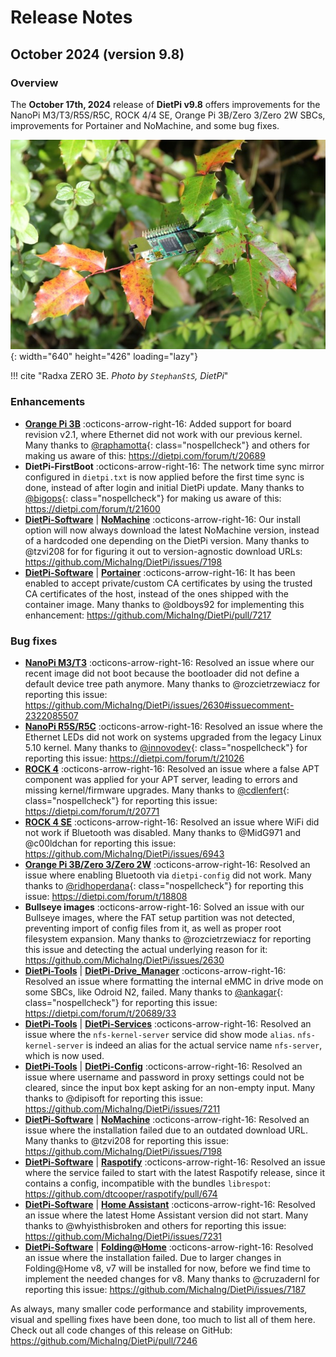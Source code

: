 # Release Notes

## October 2024 (version 9.8)

### Overview

The **October 17th, 2024** release of **DietPi v9.8** offers improvements for the NanoPi M3/T3/R5S/R5C, ROCK 4/4 SE, Orange Pi 3B/Zero 3/Zero 2W SBCs, improvements for Portainer and NoMachine, and some bug fixes.

![Radxa ZERO 3E board](../assets/images/dietpi-release-v9_08.jpg){: width="640" height="426" loading="lazy"}

!!! cite "Radxa ZERO 3E. *Photo by `StephanStS`, DietPi*"

### Enhancements

- [**Orange Pi 3B**](../hardware.md#orange-pi-series) :octicons-arrow-right-16: Added support for board revision v2.1, where Ethernet did not work with our previous kernel. Many thanks to [@raphamotta](https://dietpi.com/forum/u/raphamotta){: class="nospellcheck"} and others for making us aware of this: <https://dietpi.com/forum/t/20689>
- **DietPi-FirstBoot** :octicons-arrow-right-16: The network time sync mirror configured in `dietpi.txt` is now applied before the first time sync is done, instead of after login and initial DietPi update. Many thanks to [@bigops](https://dietpi.com/forum/u/bigops){: class="nospellcheck"} for making us aware of this: <https://dietpi.com/forum/t/21600>
- [**DietPi-Software**](../dietpi_tools/software_installation.md#dietpi-software) | [**NoMachine**](../software/remote_desktop.md#nomachine) :octicons-arrow-right-16: Our install option will now always download the latest NoMachine version, instead of a hardcoded one depending on the DietPi version. Many thanks to @tzvi208 for for figuring it out to version-agnostic download URLs: <https://github.com/MichaIng/DietPi/issues/7198>
- [**DietPi-Software**](../dietpi_tools/software_installation.md#dietpi-software) | [**Portainer**](../software/system_stats.md#portainer) :octicons-arrow-right-16: It has been enabled to accept private/custom CA certificates by using the trusted CA certificates of the host, instead of the ones shipped with the container image. Many thanks to @oldboys92 for implementing this enhancement: <https://github.com/MichaIng/DietPi/pull/7217>

### Bug fixes

- [**NanoPi M3/T3**](../hardware.md#nanopi-series-friendlyelec) :octicons-arrow-right-16: Resolved an issue where our recent image did not boot because the bootloader did not define a default device tree path anymore. Many thanks to @rozcietrzewiacz for reporting this issue: <https://github.com/MichaIng/DietPi/issues/2630#issuecomment-2322085507>
- [**NanoPi R5S/R5C**](../hardware.md#nanopi-series-friendlyelec) :octicons-arrow-right-16: Resolved an issue where the Ethernet LEDs did not work on systems upgraded from the legacy Linux 5.10 kernel. Many thanks to [@innovodev](https://dietpi.com/forum/u/innovodev){: class="nospellcheck"} for reporting this issue: <https://dietpi.com/forum/t/21026>
- [**ROCK 4**](../hardware.md#radxa) :octicons-arrow-right-16: Resolved an issue where a false APT component was applied for your APT server, leading to errors and missing kernel/firmware upgrades. Many thanks to [@cdlenfert](https://dietpi.com/forum/u/cdlenfert){: class="nospellcheck"} for reporting this issue: <https://dietpi.com/forum/t/20771>
- [**ROCK 4 SE**](../hardware.md#radxa) :octicons-arrow-right-16: Resolved an issue where WiFi did not work if Bluetooth was disabled. Many thanks to @MidG971 and @c00ldchan for reporting this issue: <https://github.com/MichaIng/DietPi/issues/6943>
- [**Orange Pi 3B/Zero 3/Zero 2W**](../hardware.md#orange-pi-series) :octicons-arrow-right-16: Resolved an issue where enabling Bluetooth via `dietpi-config` did not work. Many thanks to [@ridhoperdana](https://dietpi.com/forum/u/ridhoperdana){: class="nospellcheck"} for reporting this issue: <https://dietpi.com/forum/t/18808>
- **Bullseye images** :octicons-arrow-right-16: Solved an issue with our Bullseye images, where the FAT setup partition was not detected, preventing import of config files from it, as well as proper root filesystem expansion. Many thanks to @rozcietrzewiacz for reporting this issue and detecting the actual underlying reason for it: <https://github.com/MichaIng/DietPi/issues/2630>
- [**DietPi-Tools**](../dietpi_tools.md) | [**DietPi-Drive_Manager**](../dietpi_tools/system_configuration.md#dietpi-drive-manager) :octicons-arrow-right-16: Resolved an issue where formatting the internal eMMC in drive mode on some SBCs, like Odroid N2, failed. Many thanks to [@ankagar](https://dietpi.com/forum/u/ankagar){: class="nospellcheck"} for reporting this issue: <https://dietpi.com/forum/t/20689/33>
- [**DietPi-Tools**](../dietpi_tools.md) | [**DietPi-Services**](../dietpi_tools/system_configuration.md#dietpi-services) :octicons-arrow-right-16: Resolved an issue where the `nfs-kernel-server` service did show mode `alias`. `nfs-kernel-server` is indeed an alias for the actual service name `nfs-server`, which is now used.
- [**DietPi-Tools**](../dietpi_tools.md) | [**DietPi-Config**](../dietpi_tools/system_configuration.md#dietpi-config) :octicons-arrow-right-16: Resolved an issue where username and password in proxy settings could not be cleared, since the input box kept asking for an non-empty input. Many thanks to @dipisoft for reporting this issue: <https://github.com/MichaIng/DietPi/issues/7211>
- [**DietPi-Software**](../dietpi_tools/software_installation.md#dietpi-software) | [**NoMachine**](../software/remote_desktop.md#nomachine) :octicons-arrow-right-16: Resolved an issue where the installation failed due to an outdated download URL. Many thanks to @tzvi208 for reporting this issue: <https://github.com/MichaIng/DietPi/issues/7198>
- [**DietPi-Software**](../dietpi_tools/software_installation.md#dietpi-software) | [**Raspotify**](../software/media.md#raspotify) :octicons-arrow-right-16: Resolved an issue where the service failed to start with the latest Raspotify release, since it contains a config, incompatible with the bundles `librespot`: <https://github.com/dtcooper/raspotify/pull/674>
- [**DietPi-Software**](../dietpi_tools/software_installation.md#dietpi-software) | [**Home Assistant**](../software/home_automation.md#home-assistant) :octicons-arrow-right-16: Resolved an issue where the latest Home Assistant version did not start. Many thanks to @whyisthisbroken and others for reporting this issue: <https://github.com/MichaIng/DietPi/issues/7231>
- [**DietPi-Software**](../dietpi_tools/software_installation.md#dietpi-software) | [**Folding@Home**](../software/distributed_projects.md#foldinghome) :octicons-arrow-right-16: Resolved an issue where the installation failed. Due to larger changes in Folding@Home v8, v7 will be installed for now, before we find time to implement the needed changes for v8. Many thanks to @cruzadernl for reporting this issue: <https://github.com/MichaIng/DietPi/issues/7187>

As always, many smaller code performance and stability improvements, visual and spelling fixes have been done, too much to list all of them here. Check out all code changes of this release on GitHub: <https://github.com/MichaIng/DietPi/pull/7246>
